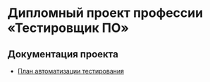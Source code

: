 # Дипломный проект профессии «Тестировщик ПО»

## Документация проекта

* [План автоматизации тестирования]()
